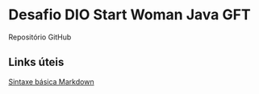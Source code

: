 # Desafio DIO Start Woman Java GFT
Repositório GitHub

## Links úteis
[Sintaxe básica Markdown](https://www.markdownguide.org/getting-started/)
